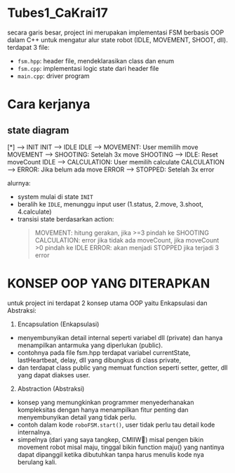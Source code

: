 ﻿# Tubes1_CaKrai17

secara garis besar, project ini merupakan implementasi FSM berbasis OOP dalam C++ untuk mengatur alur state robot (IDLE, MOVEMENT, SHOOT, dll). terdapat 3 file:

- `fsm.hpp`: header file, mendeklarasikan class dan enum
- `fsm.cpp`: implementasi logic state dari header file
- `main.cpp`: driver program

# Cara kerjanya

## state diagram

[*] --> INIT
INIT --> IDLE
IDLE --> MOVEMENT: User memilih move
MOVEMENT --> SHOOTING: Setelah 3x move
SHOOTING --> IDLE: Reset moveCount
IDLE --> CALCULATION: User memilih calculate
CALCULATION --> ERROR: Jika belum ada move
ERROR --> STOPPED: Setelah 3x error

alurnya:

- system mulai di state `INIT`
- beralih ke `IDLE`, menunggu input user (1.status, 2.move, 3.shoot, 4.calculate)
- transisi state berdasarkan action:
  > MOVEMENT: hitung gerakan, jika >=3 pindah ke SHOOTING
  > CALCULATION: error jika tidak ada moveCount, jika moveCount >0 pindah ke IDLE
  > ERROR: akan menjadi STOPPED jika terjadi 3 error

# KONSEP OOP YANG DITERAPKAN

untuk project ini terdapat 2 konsep utama OOP yaitu Enkapsulasi dan Abstraksi:

1. Encapsulation (Enkapsulasi)

- menyembunyikan detail internal seperti variabel dll (private) dan hanya menampilkan antarmuka yang diperlukan (public).
- contohnya pada file fsm.hpp terdapat variabel currentState, lastHeartbeat, delay, dll yang dibungkus di class private,
- dan terdapat class public yang memuat function seperti setter, getter, dll yang dapat diakses user.

2. Abstraction (Abstraksi)

- konsep yang memungkinkan programmer menyederhanakan kompleksitas dengan hanya menampilkan fitur penting dan menyembunyikan detail yang tidak perlu.
- contoh dalam kode `roboFSM.start()`, user tidak perlu tau detail kode internalnya.
- simpelnya (dari yang saya tangkep, CMIIW🙏) misal pengen bikin movement robot misal maju, tinggal bikin function maju() yang nantinya dapat dipanggil ketika dibutuhkan tanpa harus menulis kode nya berulang kali.
